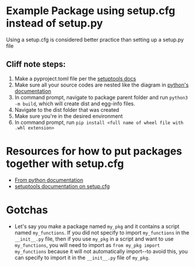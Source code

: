 # Example Package using setup.cfg instead of setup.py

Using a setup.cfg is considered better practice than setting up a setup.py file

## Cliff note steps:

1. Make a pyproject.toml file per the [setuptools docs](https://setuptools.pypa.io/en/latest/userguide/quickstart.html)
2. Make sure all your source codes are nested like the diagram in [python's documentation](https://packaging.python.org/en/latest/tutorials/packaging-projects/#creating-the-package-files)
3. In command prompt, navigate to package parent folder and run `python3 -m build`, which will create dist and egg-info files.
4. Navigate to the dist folder that was created
5. Make sure you're in the desired environment
6. In command prompt, run `pip install <full name of wheel file with .whl extension>`

# Resources for how to put packages together with setup.cfg

- [From python documentation](https://packaging.python.org/en/latest/tutorials/packaging-projects/)
- [setuptools documentation on setup.cfg](https://setuptools.pypa.io/en/latest/userguide/declarative_config.html)

# Gotchas

- Let's say you make a package named `my_pkg` and it contains a script named `my_functions`. If you did not specify to import `my_functions` in the `__init__.py` file, then if you use `my_pkg` in a script and want to use `my_functions`, you will need to import as `from my_pkg import my_functions` because it will not automatically import--to avoid this, you can specify to import it in the `__init__.py` file of `my_pkg`.
